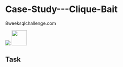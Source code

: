 # Case-Study---Clique-Bait
8weeksqlchallenge.com

![](https://8weeksqlchallenge.com/images/case-study-designs/6.png)
<img src="[https://github.com/favicon.ico](https://8weeksqlchallenge.com/images/case-study-designs/6.png)" width="48">

## **Task**
